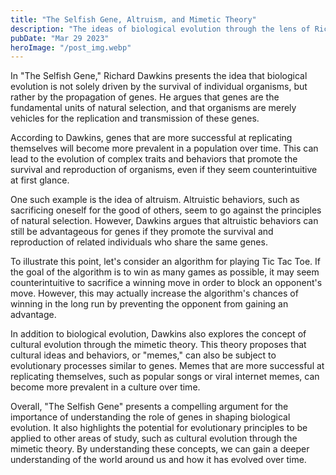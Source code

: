 ```yaml
---
title: "The Selfish Gene, Altruism, and Mimetic Theory"
description: "The ideas of biological evolution through the lens of Richard Dawkins' \"The Selfish Gene\" and Rene Girard's mimetic theory..."
pubDate: "Mar 29 2023"
heroImage: "/post_img.webp"
---
```


In "The Selfish Gene," Richard Dawkins presents the idea that biological evolution is not solely driven by the survival of individual organisms, but rather by the propagation of genes. He argues that genes are the fundamental units of natural selection, and that organisms are merely vehicles for the replication and transmission of these genes.

According to Dawkins, genes that are more successful at replicating themselves will become more prevalent in a population over time. This can lead to the evolution of complex traits and behaviors that promote the survival and reproduction of organisms, even if they seem counterintuitive at first glance.

One such example is the idea of altruism. Altruistic behaviors, such as sacrificing oneself for the good of others, seem to go against the principles of natural selection. However, Dawkins argues that altruistic behaviors can still be advantageous for genes if they promote the survival and reproduction of related individuals who share the same genes.

To illustrate this point, let's consider an algorithm for playing Tic Tac Toe. If the goal of the algorithm is to win as many games as possible, it may seem counterintuitive to sacrifice a winning move in order to block an opponent's move. However, this may actually increase the algorithm's chances of winning in the long run by preventing the opponent from gaining an advantage.

In addition to biological evolution, Dawkins also explores the concept of cultural evolution through the mimetic theory. This theory proposes that cultural ideas and behaviors, or "memes," can also be subject to evolutionary processes similar to genes. Memes that are more successful at replicating themselves, such as popular songs or viral internet memes, can become more prevalent in a culture over time.

Overall, "The Selfish Gene" presents a compelling argument for the importance of understanding the role of genes in shaping biological evolution. It also highlights the potential for evolutionary principles to be applied to other areas of study, such as cultural evolution through the mimetic theory. By understanding these concepts, we can gain a deeper understanding of the world around us and how it has evolved over time.

